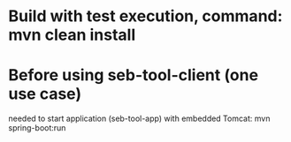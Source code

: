 # Build with test execution, command: mvn clean install
# Before using seb-tool-client (one use case) 
needed to start application (seb-tool-app) with embedded Tomcat: mvn spring-boot:run